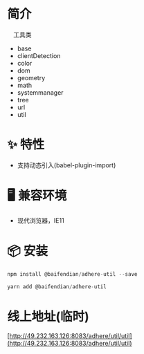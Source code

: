 # 简介
&ensp;&ensp;工具类

- base
- clientDetection
- color
- dom
- geometry
- math
- systemmanager
- tree
- url
- util

# ✨ 特性
- 支持动态引入(babel-plugin-import)

# 🖥 兼容环境
- 现代浏览器，IE11

# 📦 安装
```javascript
npm install @baifendian/adhere-util --save
``` 

```javascript
yarn add @baifendian/adhere-util
```

# 线上地址(临时)
[http://49.232.163.126:8083/adhere/util/util](http://49.232.163.126:8083/adhere/util/util)

